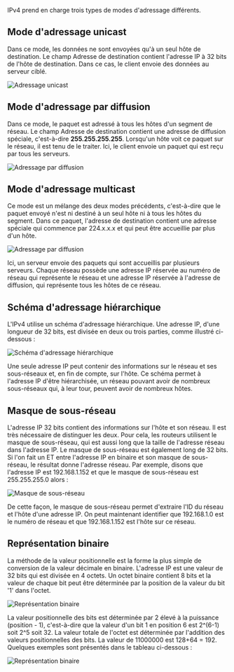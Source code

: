 IPv4 prend en charge trois types de modes d'adressage différents.

## Mode d'adressage unicast

Dans ce mode, les données ne sont envoyées qu'à un seul hôte de destination. Le champ Adresse de destination contient l'adresse IP à 32 bits de l'hôte de destination. Dans ce cas, le client envoie des données au serveur ciblé.

![Adressage unicast](https://raw.githubusercontent.com/Microleadoff/content/master/lang/fr/courses/R%C3%A9seaux/Protocoles%20r%C3%A9seaux/IPV4/courses/0050%20-%20Adressage/images/image2.png)

## Mode d'adressage par diffusion

Dans ce mode, le paquet est adressé à tous les hôtes d'un segment de réseau. Le champ Adresse de destination contient une adresse de diffusion spéciale, c'est-à-dire **255.255.255.255**. Lorsqu'un hôte voit ce paquet sur le réseau, il est tenu de le traiter. Ici, le client envoie un paquet qui est reçu par tous les serveurs.

![Adressage par diffusion](https://raw.githubusercontent.com/Microleadoff/content/master/lang/fr/courses/R%C3%A9seaux/Protocoles%20r%C3%A9seaux/IPV4/courses/0050%20-%20Adressage/images/image3.png)

## Mode d'adressage multicast

Ce mode est un mélange des deux modes précédents, c'est-à-dire que le paquet envoyé n'est ni destiné à un seul hôte ni à tous les hôtes du segment. Dans ce paquet, l'adresse de destination contient une adresse spéciale qui commence par 224.x.x.x et qui peut être accueillie par plus d'un hôte.

![Adressage par diffusion](https://raw.githubusercontent.com/Microleadoff/content/master/lang/fr/courses/R%C3%A9seaux/Protocoles%20r%C3%A9seaux/IPV4/courses/0050%20-%20Adressage/images/image3.png)

Ici, un serveur envoie des paquets qui sont accueillis par plusieurs serveurs. Chaque réseau possède une adresse IP réservée au numéro de réseau qui représente le réseau et une adresse IP réservée à l'adresse de diffusion, qui représente tous les hôtes de ce réseau.

## Schéma d'adressage hiérarchique

L'IPv4 utilise un schéma d'adressage hiérarchique. Une adresse IP, d'une longueur de 32 bits, est divisée en deux ou trois parties, comme illustré ci-dessous :

![Schéma d'adressage hiérarchique](https://raw.githubusercontent.com/Microleadoff/content/master/lang/fr/courses/R%C3%A9seaux/Protocoles%20r%C3%A9seaux/IPV4/courses/0050%20-%20Adressage/images/image4.jpg)

Une seule adresse IP peut contenir des informations sur le réseau et ses sous-réseaux et, en fin de compte, sur l'hôte. Ce schéma permet à l'adresse IP d'être hiérarchisée, un réseau pouvant avoir de nombreux sous-réseaux qui, à leur tour, peuvent avoir de nombreux hôtes.

## Masque de sous-réseau

L'adresse IP 32 bits contient des informations sur l'hôte et son réseau. Il est très nécessaire de distinguer les deux. Pour cela, les routeurs utilisent le masque de sous-réseau, qui est aussi long que la taille de l'adresse réseau dans l'adresse IP. Le masque de sous-réseau est également long de 32 bits. Si l'on fait un ET entre l'adresse IP en binaire et son masque de sous-réseau, le résultat donne l'adresse réseau. Par exemple, disons que l'adresse IP est 192.168.1.152 et que le masque de sous-réseau est 255.255.255.0 alors :

![Masque de sous-réseau](https://raw.githubusercontent.com/Microleadoff/content/master/lang/fr/courses/R%C3%A9seaux/Protocoles%20r%C3%A9seaux/IPV4/courses/0050%20-%20Adressage/images/image6.png)

De cette façon, le masque de sous-réseau permet d'extraire l'ID du réseau et l'hôte d'une adresse IP. On peut maintenant identifier que 192.168.1.0 est le numéro de réseau et que 192.168.1.152 est l'hôte sur ce réseau.

## Représentation binaire

La méthode de la valeur positionnelle est la forme la plus simple de conversion de la valeur décimale en binaire. L'adresse IP est une valeur de 32 bits qui est divisée en 4 octets. Un octet binaire contient 8 bits et la valeur de chaque bit peut être déterminée par la position de la valeur du bit '1' dans l'octet.

![Représentation binaire](https://raw.githubusercontent.com/Microleadoff/content/master/lang/fr/courses/R%C3%A9seaux/Protocoles%20r%C3%A9seaux/IPV4/courses/0050%20-%20Adressage/images/image1.png)

La valeur positionnelle des bits est déterminée par 2 élevé à la puissance (position - 1), c'est-à-dire que la valeur d'un bit 1 en position 6 est 2^(6-1) soit 2^5 soit 32. La valeur totale de l'octet est déterminée par l'addition des valeurs positionnelles des bits. La valeur de 11000000 est 128+64 = 192. Quelques exemples sont présentés dans le tableau ci-dessous :

![Représentation binaire](https://raw.githubusercontent.com/Microleadoff/content/master/lang/fr/courses/R%C3%A9seaux/Protocoles%20r%C3%A9seaux/IPV4/courses/0050%20-%20Adressage/images/image7.png)
